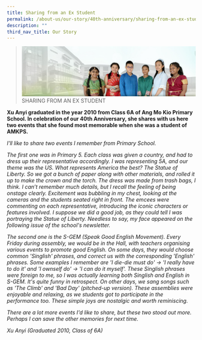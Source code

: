 ```yaml
---
title: Sharing from an Ex Student
permalink: /about-us/our-story/40th-anniversary/sharing-from-an-ex-student/
description: ""
third_nav_title: Our Story
---
```

> ![](/images/About%20Us/banner2-with%20bg.jpg)
>SHARING FROM AN EX STUDENT

**Xu Anyi graduated in the year 2010 from Class 6A of Ang Mo Kio Primary School. In celebration of our 40th Anniversary, she shares with us here two events that she found most memorable when she was a student of AMKPS.** 

_I'll like to share two events I remember from Primary School._ 

_The first one was in Primary 5. Each class was given a country, and had to dress up their representative accordingly. I was representing 5A, and our theme was the US. What represents America the best? The Statue of Liberty. So we got a bunch of paper along with other materials, and rolled it up to make the crown and the torch. The dress was made from trash bags, I think. I can’t remember much details, but I recall the feeling of being onstage clearly. Excitement was bubbling in my chest, looking at the cameras and the students seated right in front. The emcees were commenting on each representative, introducing the iconic characters or features involved. I suppose we did a good job, as they could tell I was portraying the Statue of Liberty. Needless to say, my face appeared on the following issue of the school's newsletter._ 

_The second one is the S-GEM (Speak Good English Movement). Every Friday during assembly, we would be in the Hall, with teachers organising various events to promote good English. On some days, they would choose common 'Singlish' phrases, and correct us with the corresponding 'English' phrases. Some examples I remember are 'I die-die must do' -> 'I really have to do it' and 'I ownself do' -> 'I can do it myself'. These Singlish phrases were foreign to me, so I was actually learning both Singlish and English in S-GEM. It's quite funny in retrospect. On other days, we sang songs such as 'The Climb' and 'Bad Day' (pitched-up version). These assemblies were enjoyable and relaxing, as we students got to participate in the performance too. These simple joys are nostalgic and worth reminiscing._  

_There are a lot more events I'd like to share, but these two stood out more. Perhaps I can save the other memories for next time._ 

_Xu Anyi (Graduated 2010, Class of 6A)_